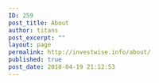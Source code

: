 ```yaml
---
ID: 259
post_title: About
author: titans
post_excerpt: ""
layout: page
permalink: http://investwise.info/about/
published: true
post_date: 2018-04-19 21:12:53
---
```

<!--themify_builder_static--><!--/themify_builder_static-->
